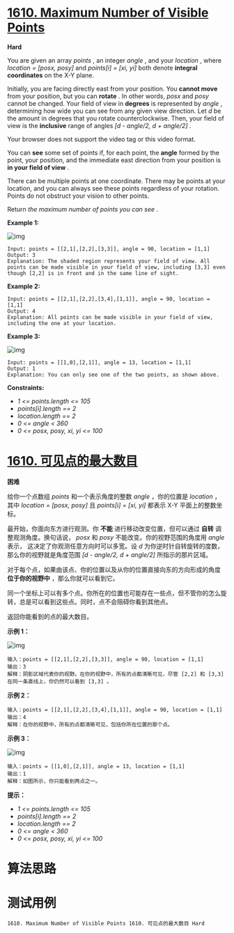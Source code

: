 # [1610. Maximum Number of Visible Points][enTitle]

**Hard**

You are given an array  *points* , an integer  *angle* , and your  *location* , where  *location = [posx, posy]*  and  *points[i] = [xi, yi]*  both denote **integral coordinates**  on the X-Y plane.

Initially, you are facing directly east from your position. You **cannot move**  from your position, but you can **rotate** . In other words,  *posx*  and  *posy*  cannot be changed. Your field of view in **degrees**  is represented by  *angle* , determining how wide you can see from any given view direction. Let  *d*  be the amount in degrees that you rotate counterclockwise. Then, your field of view is the **inclusive**  range of angles  *[d - angle/2, d + angle/2]* .

Your browser does not support the video tag or this video format.

You can **see**  some set of points if, for each point, the **angle**  formed by the point, your position, and the immediate east direction from your position is **in your field of view** .

There can be multiple points at one coordinate. There may be points at your location, and you can always see these points regardless of your rotation. Points do not obstruct your vision to other points.

Return  *the maximum number of points you can see* .



**Example 1:** 

![img](https://assets.leetcode.com/uploads/2020/09/30/89a07e9b-00ab-4967-976a-c723b2aa8656.png)

```
Input: points = [[2,1],[2,2],[3,3]], angle = 90, location = [1,1]
Output: 3
Explanation: The shaded region represents your field of view. All points can be made visible in your field of view, including [3,3] even though [2,2] is in front and in the same line of sight.

```

**Example 2:** 

```
Input: points = [[2,1],[2,2],[3,4],[1,1]], angle = 90, location = [1,1]
Output: 4
Explanation: All points can be made visible in your field of view, including the one at your location.

```

**Example 3:** 

![img](https://assets.leetcode.com/uploads/2020/09/30/5010bfd3-86e6-465f-ac64-e9df941d2e49.png)

```
Input: points = [[1,0],[2,1]], angle = 13, location = [1,1]
Output: 1
Explanation: You can only see one of the two points, as shown above.

```



**Constraints:** 

-  *1 <= points.length <= 105*  
-  *points[i].length == 2*  
-  *location.length == 2*  
-  *0 <= angle < 360*  
-  *0 <= posx, posy, xi, yi <= 100* 


# [1610. 可见点的最大数目][cnTitle]

**困难**

给你一个点数组  *points*  和一个表示角度的整数  *angle*  ，你的位置是  *location*  ，其中  *location = [posx, posy]*  且  *points[i] = [xi, yi]*  都表示 X-Y 平面上的整数坐标。

最开始，你面向东方进行观测。你 **不能**  进行移动改变位置，但可以通过 **自转**  调整观测角度。换句话说， *posx*  和  *posy*  不能改变。你的视野范围的角度用  *angle*  表示， 这决定了你观测任意方向时可以多宽。设  *d*  为你逆时针自转旋转的度数，那么你的视野就是角度范围  *[d - angle/2, d + angle/2]*  所指示的那片区域。


对于每个点，如果由该点、你的位置以及从你的位置直接向东的方向形成的角度 **位于你的视野中**  ，那么你就可以看到它。

同一个坐标上可以有多个点。你所在的位置也可能存在一些点，但不管你的怎么旋转，总是可以看到这些点。同时，点不会阻碍你看到其他点。

返回你能看到的点的最大数目。



**示例 1：** 

![img](https://assets.leetcode-cn.com/aliyun-lc-upload/uploads/2020/10/04/89a07e9b-00ab-4967-976a-c723b2aa8656.png)

```
输入：points = [[2,1],[2,2],[3,3]], angle = 90, location = [1,1]
输出：3
解释：阴影区域代表你的视野。在你的视野中，所有的点都清晰可见，尽管 [2,2] 和 [3,3]在同一条直线上，你仍然可以看到 [3,3] 。
```

**示例 2：** 

```
输入：points = [[2,1],[2,2],[3,4],[1,1]], angle = 90, location = [1,1]
输出：4
解释：在你的视野中，所有的点都清晰可见，包括你所在位置的那个点。
```

**示例 3：** 

![img](https://assets.leetcode-cn.com/aliyun-lc-upload/uploads/2020/10/04/5010bfd3-86e6-465f-ac64-e9df941d2e49.png)

```
输入：points = [[1,0],[2,1]], angle = 13, location = [1,1]
输出：1
解释：如图所示，你只能看到两点之一。
```



**提示：** 

-  *1 <= points.length <= 105*  
-  *points[i].length == 2*  
-  *location.length == 2*  
-  *0 <= angle < 360*  
-  *0 <= posx, posy, xi, yi <= 100* 




# 算法思路

# 测试用例
```
1610. Maximum Number of Visible Points 1610. 可见点的最大数目 Hard
```

[enTitle]: https://leetcode.com/problems/maximum-number-of-visible-points/
[cnTitle]: https://leetcode-cn.com/problems/maximum-number-of-visible-points/
